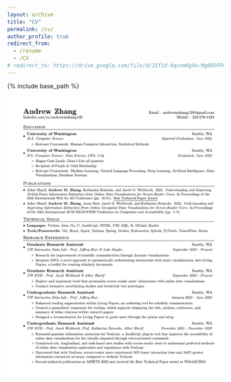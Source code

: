 ```yaml
---
layout: archive
title: "CV"
permalink: /cv/
author_profile: true
redirect_from:
  - /resume
  - /CV
# redirect_to: https://drive.google.com/file/d/1Sf1d-bqvnmHgVw-Mg6R5FPeQY7dA6Bs0/view?usp=sharing
---
```



{% include base_path %}

![cv](Andrew_Zhang_PhDResume.png)

<!-- Education
======
* B.S. in Computer Science: Data Science Option, University of Washington, 2023
* M.S. in Computer Science, University of Washington, 2014 (expected) -->
<!-- * Ph.D in Version Control Theory, GitHub University, 2018 (expected) -->

<!-- Research Experience
======
* Summer 2015: Research Assistant
  * Github University
  * Duties included: Tagging issues
  * Supervisor: Professor Git

* Fall 2015: Research Assistant
  * Github University
  * Duties included: Merging pull requests
  * Supervisor: Professor Hub
  
Skills
======
* Skill 1
* Skill 2
  * Sub-skill 2.1
  * Sub-skill 2.2
  * Sub-skill 2.3
* Skill 3

Publications
======
  <ul>{% for post in site.publications %}
    {% include archive-single-cv.html %}
  {% endfor %}</ul>
  
Talks
======
  <ul>{% for post in site.talks %}
    {% include archive-single-talk-cv.html %}
  {% endfor %}</ul>
  
Teaching
======
  <ul>{% for post in site.teaching %}
    {% include archive-single-cv.html %}
  {% endfor %}</ul>
  
Service and leadership
======
* Currently signed in to 43 different slack teams -->
